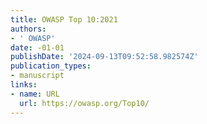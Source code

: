```yaml
---
title: OWASP Top 10:2021
authors:
- ' OWASP'
date: -01-01
publishDate: '2024-09-13T09:52:58.982574Z'
publication_types:
- manuscript
links:
- name: URL
  url: https://owasp.org/Top10/
---
```

